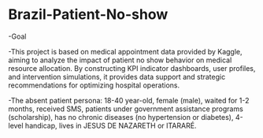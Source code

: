 # Brazil-Patient-No-show
-Goal

-This project is based on medical appointment data provided by Kaggle, aiming to analyze the impact of patient no show behavior on medical resource allocation. By constructing KPI indicator dashboards, user profiles, and intervention simulations, it provides data support and strategic recommendations for optimizing hospital operations.

-The absent patient persona: 18-40 year-old, female (male), waited for 1-2 months, received SMS, patients under government assistance programs (scholarship), has no chronic diseases (no hypertension or diabetes), 4-level handicap, lives in JESUS DE NAZARETH or ITARARÉ.
